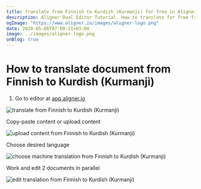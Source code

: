 ```yaml
---
title: Translate from Finnish to Kurdish (Kurmanji) for free in Aligner Editor
description: Aligner Dual Editor Tutorial. How to translate for free from Finnish to Kurdish (Kurmanji). Aligner is multilingual document management platform. 
ogImage: "https://www.aligner.io/images/aligner-logo.png"
date: 2020-05-06T07:09:21+03:00
image: ../images/aligner-logo.png
onBlog: true
---
```


# How to translate document from Finnish to Kurdish (Kurmanji)

1. Go to editor at [app.aligner.io](https://app.aligner.io "Aligner App web page")

![translate from Finnish to Kurdish (Kurmanji)](../aligner-blank-editor.png "translate from Finnish to Kurdish (Kurmanji)")

Copy-paste content or upload content

![upload content from Finnish to Kurdish (Kurmanji)](../aligner-uploaded-document.png "upload content from Finnish to Kurdish (Kurmanji)")

Choose desired language

![choose machine translation from Finnish to Kurdish (Kurmanji)](../aligner-language-dropdown.png "choose machine translation from Finnish to Kurdish (Kurmanji)")

Work and edit 2 documents in parallel

![edit translation from Finnish to Kurdish (Kurmanji)](../aligner-double-sitded-editor.png "edit translation from Finnish to Kurdish (Kurmanji)")

